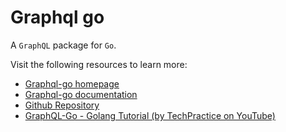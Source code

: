 # Graphql go

A `GraphQL` package for `Go`.

Visit the following resources to learn more:

- [Graphql-go homepage](https://graphql-go.github.io/graphql-go.org/)
- [Graphql-go documentation](https://pkg.go.dev/github.com/graphql-go/graphql)
- [Github Repository](https://github.com/graphql-go/graphql)
- [GraphQL-Go - Golang Tutorial (by TechPractice on YouTube)](https://www.youtube.com/watch?v=YK7BQfQ84ws)
